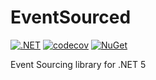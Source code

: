 # EventSourced

[![.NET](https://github.com/mrnustik/EventSourced/actions/workflows/dotnet.yml/badge.svg)](https://github.com/mrnustik/EventSourced/actions/workflows/dotnet.yml) [![codecov](https://codecov.io/gh/mrnustik/EventSourced/branch/main/graph/badge.svg?token=FI9ZEWXE2L)](https://codecov.io/gh/mrnustik/EventSourced) [![NuGet](https://img.shields.io/nuget/vpre/EventSourced)](https://www.nuget.org/packages/EventSourced/)

Event Sourcing library for .NET 5
